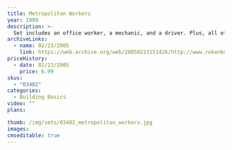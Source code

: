 ```yaml
---
title: Metropolitan Workers
year: 1999
description: >-
  Set includes an office worker, a mechanic, and a driver. Plus, all of their new accessories - a computer, printer/fax, workbench and more! Includes 12 pieces.
archiveLinks:
  - name: 02/23/2005
    link: https://web.archive.org/web/20050223151426/http://www.rokenbok.com/catalog/pd_bb_metro_worker.html
priceHistory:
  - date: 02/23/2005
    price: 6.99
skus:
  - "03402"
categories: 
  - Building Basics
video: ""
plans:

thumb: /img/sets/03402_metropolitan_workers.jpg
images:
cmseditable: true
---
```

